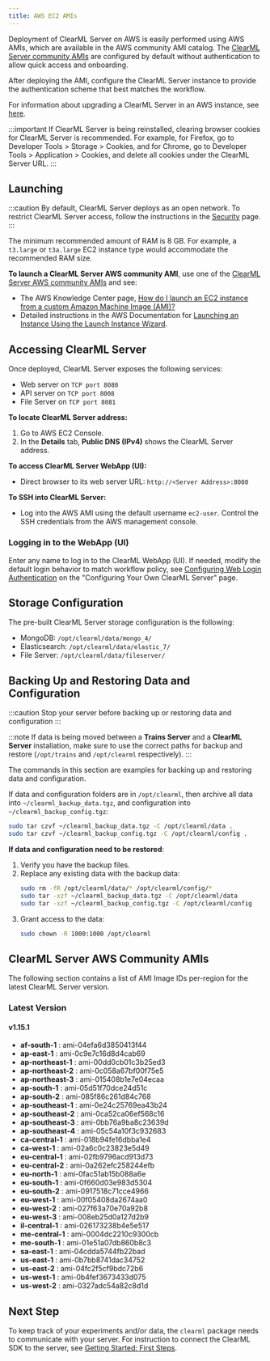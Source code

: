 ```yaml
---
title: AWS EC2 AMIs
---
```


Deployment of ClearML Server on AWS is easily performed using AWS AMIs, which are available in the AWS community AMI catalog.
The [ClearML Server community AMIs](#clearml-server-aws-community-amis) are configured by default without authentication
to allow quick access and onboarding.

After deploying the AMI, configure the ClearML Server instance to provide the authentication scheme that 
best matches the workflow.

For information about upgrading a ClearML Server in an AWS instance, see [here](upgrade_server_aws_ec2_ami.md).

:::important
If ClearML Server is being reinstalled, clearing browser cookies for ClearML Server is recommended. For example, 
for Firefox, go to Developer Tools > Storage > Cookies, and for Chrome, go to Developer Tools > Application > Cookies,
and delete all cookies under the ClearML Server URL.
:::

## Launching

:::caution
By default, ClearML Server deploys as an open network. To restrict ClearML Server access, follow the instructions 
in the [Security](clearml_server_security.md) page.
:::

The minimum recommended amount of RAM is 8 GB. For example, a `t3.large` or `t3a.large` EC2 instance type would accommodate the recommended RAM size.

**To launch a ClearML Server AWS community AMI**, use one of the [ClearML Server AWS community AMIs](#clearml-server-aws-community-amis) 
and see:

* The AWS Knowledge Center page, [How do I launch an EC2 instance from a custom Amazon Machine Image (AMI)?](https://aws.amazon.com/premiumsupport/knowledge-center/launch-instance-custom-ami/)
* Detailed instructions in the AWS Documentation for [Launching an Instance Using the Launch Instance Wizard](https://docs.aws.amazon.com/AWSEC2/latest/UserGuide/launching-instance.html).

## Accessing ClearML Server

Once deployed, ClearML Server exposes the following services:

* Web server on `TCP port 8080`
* API server on `TCP port 8008`
* File Server on `TCP port 8081`

**To locate ClearML Server address:**

1. Go to AWS EC2 Console.
1. In the **Details** tab, **Public DNS (IPv4)** shows the ClearML Server address.

**To access ClearML Server WebApp (UI):**

* Direct browser to its web server URL: `http://<Server Address>:8080`

**To SSH into ClearML Server:**

* Log into the AWS AMI using the default username `ec2-user`. Control the SSH credentials from the AWS management console.

### Logging in to the WebApp (UI)

Enter any name to log in to the ClearML WebApp (UI). If needed, modify the default login behavior to match workflow policy, 
see [Configuring Web Login Authentication](clearml_server_config.md#web-login-authentication) 
on the "Configuring Your Own ClearML Server" page.

## Storage Configuration

The pre-built ClearML Server storage configuration is the following:

* MongoDB: `/opt/clearml/data/mongo_4/`
* Elasticsearch: `/opt/clearml/data/elastic_7/`
* File Server: `/opt/clearml/data/fileserver/`


## Backing Up and Restoring Data and Configuration

:::caution
Stop your server before backing up or restoring data and configuration
:::

:::note
If data is being moved between a **Trains Server** and a **ClearML Server** installation, make sure to use the correct paths 
for backup and restore (`/opt/trains` and `/opt/clearml` respectively).
:::

The commands in this section are examples for backing up and restoring data and configuration.

If data and configuration folders are in `/opt/clearml`, then archive all data into `~/clearml_backup_data.tgz`, and 
configuration into `~/clearml_backup_config.tgz`:

```bash
sudo tar czvf ~/clearml_backup_data.tgz -C /opt/clearml/data .
sudo tar czvf ~/clearml_backup_config.tgz -C /opt/clearml/config .
```

**If data and configuration need to be restored**:

1. Verify you have the backup files.
1. Replace any existing data with the backup data:
   ```bash
   sudo rm -fR /opt/clearml/data/* /opt/clearml/config/*
   sudo tar -xzf ~/clearml_backup_data.tgz -C /opt/clearml/data
   sudo tar -xzf ~/clearml_backup_config.tgz -C /opt/clearml/config
   ```
1. Grant access to the data:
   ```bash
   sudo chown -R 1000:1000 /opt/clearml
   ```
        

## ClearML Server AWS Community AMIs

The following section contains a list of AMI Image IDs per-region for the latest ClearML Server version.



### Latest Version

#### v1.15.1

* **af-south-1** : ami-04efa6d3850413f44
* **ap-east-1** : ami-0c9e7c16d8d4cab69
* **ap-northeast-1** : ami-00dd0cb01c3b25ed3
* **ap-northeast-2** : ami-0c058a67bf00f75e5
* **ap-northeast-3** : ami-015408b1e7e04ecaa
* **ap-south-1** : ami-05d51f70dce24d51c
* **ap-south-2** : ami-085f86c261d84c768
* **ap-southeast-1** : ami-0e24c25769ea43b24
* **ap-southeast-2** : ami-0ca52ca06ef568c16
* **ap-southeast-3** : ami-0bb76a9ba8c23639d
* **ap-southeast-4** : ami-05c54a10f3c932683
* **ca-central-1** : ami-018b94fe16dbba1e4
* **ca-west-1** : ami-02a6c0c23823e5d49
* **eu-central-1** : ami-02fb9796acd913d73
* **eu-central-2** : ami-0a262efc258244efb
* **eu-north-1** : ami-0fac51ab15b088a6e
* **eu-south-1** : ami-0f660d03e983d5304
* **eu-south-2** : ami-0917518c71cce4966
* **eu-west-1** : ami-00f05408da2674aa0
* **eu-west-2** : ami-027f63a70e70a92b8
* **eu-west-3** : ami-008eb25d0a127d2b9
* **il-central-1** : ami-026173238b4e5e517
* **me-central-1** : ami-0004dc2210c9300cb
* **me-south-1** : ami-01e51a07db860b8c3
* **sa-east-1** : ami-04cdda5744fb22bad
* **us-east-1** : ami-0b7bb8741dac34752
* **us-east-2** : ami-04fc2f5cf9bdc72b6
* **us-west-1** : ami-0b4fef3673433d075
* **us-west-2** : ami-0327adc54a82c8d1d

## Next Step

To keep track of your experiments and/or data, the `clearml` package needs to communicate with your server. 
For instruction to connect the ClearML SDK to the server, see [Getting Started: First Steps](../getting_started/ds/ds_first_steps.md).
